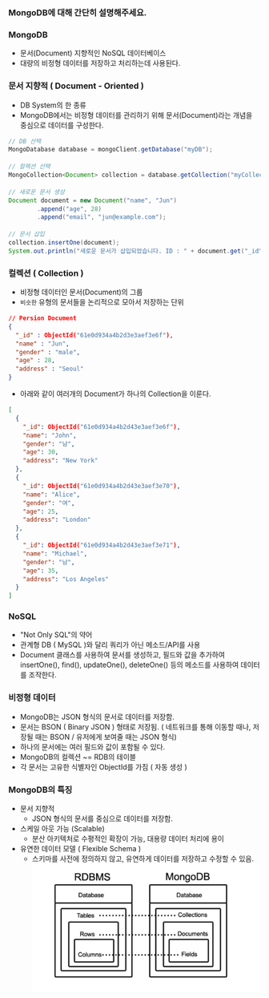### MongoDB에 대해 간단히 설명해주세요.

### MongoDB
- 문서(Document) 지향적인 NoSQL 데이터베이스
- 대량의 비정형 데이터를 저장하고 처리하는데 사용된다.

### 문서 지향적 ( Document - Oriented )
- DB System의 한 종류
- MongoDB에서는 비정형 데이터를 관리하기 위해 문서(Document)라는
개념을 중심으로 데이터를 구성한다.

```java
// DB 선택
MongoDatabase database = mongoClient.getDatabase("myDB");

// 컬렉션 선택
MongoCollection<Document> collection = database.getCollection("myCollection");

// 새로운 문서 생성
Document document = new Document("name", "Jun")
        .append("age", 28)
        .append("email", "jun@example.com");

// 문서 삽입
collection.insertOne(document);
System.out.println("새로운 문서가 삽입되었습니다. ID : " + document.get("_id"));
```

### 컬렉션 ( Collection )
- 비정형 데이터인 문서(Document)의 그룹
- `비슷한` 유형의 문서들을 논리적으로 모아서 저장하는 단위
```json
// Persion Document
{
  "_id" : ObjectId("61e0d934a4b2d3e3aef3e6f"),
  "name" : "Jun",
  "gender" : "male",
  "age" : 28,
  "address" : "Seoul"
}
```

- 아래와 같이 여러개의 Document가 하나의 Collection을 이룬다.

```json
[
  {
    "_id": ObjectId("61e0d934a4b2d43e3aef3e6f"),
    "name": "John",
    "gender": "남",
    "age": 30,
    "address": "New York"
  },
  {
    "_id": ObjectId("61e0d934a4b2d43e3aef3e70"),
    "name": "Alice",
    "gender": "여",
    "age": 25,
    "address": "London"
  },
  {
    "_id": ObjectId("61e0d934a4b2d43e3aef3e71"),
    "name": "Michael",
    "gender": "남",
    "age": 35,
    "address": "Los Angeles"
  }
]
```

### NoSQL
- "Not Only SQL"의 약어
- 관계형 DB ( MySQL )와 달리 쿼리가 아닌 메소드/API를 사용
- Document 클래스를 사용하여 문서를 생성하고, 필드와 값을 추가하여
insertOne(), find(), updateOne(), deleteOne() 등의 메소드를 사용하여 데이터를 조작한다.

### 비정형 데이터
- MongoDB는 JSON 형식의 문서로 데이터를 저장함.
- 문서는 BSON ( Binary JSON ) 형태로 저장됨.
( 네트워크를 통해 이동할 때나, 저장될 때는 BSON / 유저에게 보여줄 때는 JSON 형식)
- 하나의 문서에는 여러 필드와 값이 포함될 수 있다.
- MongoDB의 컬렉션 ~= RDB의 테이블
- 각 문서는 고유한 식별자인 ObjectId를 가짐 ( 자동 생성 )

### MongoDB의 특징
- 문서 지향적
  - JSON 형식의 문서를 중심으로 데이터를 저장함.
- 스케일 아웃 가능 (Scalable)
  - 분산 아키텍처로 수평적인 확장이 가능, 대용량 데이터 처리에 용이
- 유연한 데이터 모델 ( Flexible Schema )
  - 스키마를 사전에 정의하지 않고, 유연하게 데이터를 저장하고 수정할 수 있음.
![img.png](img/RDBMS_vs_MongoDB.png)